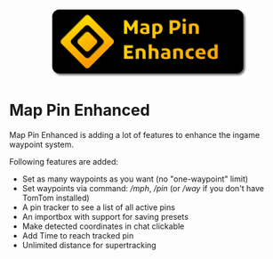<p align="center">
  <img width="70%" src="banner.png" />
</p>

# Map Pin Enhanced


Map Pin Enhanced is adding a lot of features to enhance the ingame waypoint system.

Following features are added:
- Set as many waypoints as you want (no "one-waypoint" limit)
- Set waypoints via command: _/mph_, _/pin_ (or _/way_ if you don't have TomTom installed)
- A pin tracker to see a list of all active pins
- An importbox with support for saving presets
- Make detected coordinates in chat clickable
- Add Time to reach tracked pin
- Unlimited distance for supertracking


